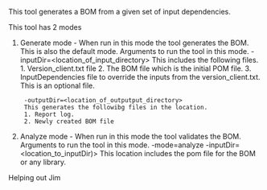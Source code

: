 This tool generates a BOM from a given set of input dependencies.

This tool has 2 modes
1. Generate mode - When run in this mode the tool generates the BOM. This is also the default mode.
Arguments to run the tool in this mode.
        -inputDir=<location_of_input_directory>
		 This includes the following files.
		 1. Version_client.txt file 
		 2. The BOM file which is the initial POM file.
		 3. InputDependencies file to override the inputs from the version_client.txt. This is an optional file.

        -outputDir=<location_of_outputput_directory>
        This generates the followibg files in the location.
		1. Report log.
		2. Newly created BOM file

2. Analyze mode - When run in this mode the tool validates the BOM. 
Arguments to run the tool in this mode.
        -mode=analyze -inputDir=<location_to_inputDir)>
		This location includes the pom file for the BOM or any library.
        
Helping out Jim
